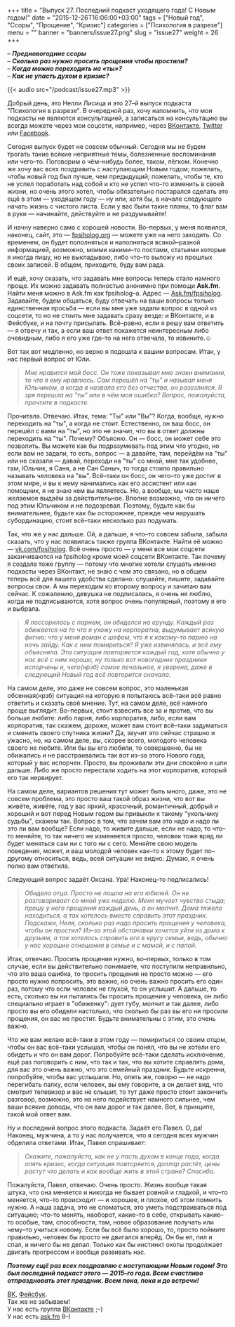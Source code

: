 +++
title = "Выпуск 27. Последний подкаст уходящего года! С Новым годом!"
date = "2015-12-26T16:06:00+03:00"
tags = ["Новый год", "Ссоры", "Прощение", "Кризис"]
categories = ["Психология в разрезе"]
menu = ""
banner = "banners/issue27.png"
slug = "issue27"
weight = 26
+++

– ***Предновогодние ссоры***<br>
– ***Сколько раз нужно просить прощения чтобы простили?***<br>
– ***Когда можно переходить на «ты»?***<br>
– ***Как не упасть духом в кризис?***

{{< audio src="/podcast/issue27.mp3" >}}

Добрый день, это Нелли Лисица и это 27–й выпуск подкаста "Психология в разрезе". В очередной раз, хочу напомнить, что мои подкасты не являются консультацией, а записаться на консультацию вы всегда можете через мои соцсети, например, через [ВКонтакте](https://vk.com/fpsiholog), [Twitter](http://twitter.com/SunnyBunnyF) или [Facebook](https://www.facebook.com/SunnyBunnyF). 

Сегодня выпуск будет не совсем обычный. Сегодня мы не будем трогать такие всякие неприятные темы, болезненные воспоминания или чего–то. Поговорим о чём–нибудь более, таком, лёгком. Конечно же хочу вас всех поздравить с наступающим Новым годом; пожелать, чтобы новый год был лучше, чем предыдущий; пожелать, чтобы те, кто не успел поработать над собой и кто не успел что–то изменить в своей жизни, но очень этого хотел, чтобы обязательно постарался сделать это ещё в этом — уходящем году — ну или, хотя бы, в начале следующего начать жизнь с чистого листа. Если у вас были такие планы, то флаг вам в руки — начинайте, действуйте и не раздумывайте!

И начну наверно сама с хорошей новости. Во–первых, у меня появился, наконец, сайт, это — [fpsiholog.org](/) — можете уже на него заходить. Со временем, он будет пополняться и наполняться всякой–разной информацией, возможно, моими какими–то постами, статьями которые я иногда пишу, но не выкладываю, либо что–то выложу из прошлых своих записей. В общем, приходите, буду вам рада. 

И ещё, хочу сказать, что задавать мне вопросы теперь стало намного проще. Их можно задавать полностью анонимно при помощи **Ask.fm**. Найти меня можно в Ask.fm как fpsiholog–а. Адрес — [Ask.fm/fpsiholog](http://Ask.fm/fpsiholog). Задавайте, будем общаться, буду отвечать на ваши вопросы только единственная просьба — если вы мне уже задали вопрос в одной из соцсети, то но не стоить мне задавать сразу везде: и ВКонтакте, и в Фейсбуке, и на почту присылать. Всё–равно, если я решу вам ответить — я отвечу и так, а если ваш ответ покажется неинтересным либо очевидным, либо я его уже где–то на него отвечала, то извините.☺
<!--more-->

Вот так вот медленно, но верно я подошла к вашим вопросам. Итак, у нас первый вопрос от Юли.

>*Мне нравится мой босс. Он тоже показывал мне знаки внимания, то что я ему нравлюсь. Сам перешёл на "ты" и называл меня Юльчиком, а когда я назвала его без отчества, он разозлился. Я зря перешла на "ты" или в чём моя ошибка? Вопрос, пожалуйста, прочтите в подкасте.*

Прочитала. Отвечаю. Итак, тема: "Ты" или "Вы"? Когда, вообще, нужно переходить на "ты", а когда не стоит. Естественно, он ваш босс, он перешёл с вами на "ты", но это не значит, что вы в ответ должны переходить на "ты". Почему? Объясню. Он — босс, он может себе это позволить. Вы можете как бы подразумевать под этим что угодно, но если вам не задали, то есть, вопрос — а давайте, там, перейдём на "ты" или не сказали — давай, переходи на "ты" со мной, мне так удобнее, там, Юльчик, я Саня, а не Сан Саныч, то тогда стоило правильно называть человека на "вы". Всё–таки он босс, он чего–то уже достиг в этом мире, и вы к нему нанимались как его ассистент или как помощник, я не знаю кем вы являетесь. Но, а вообще, мы часто наше желаемое выдаём за действительное. Вполне возможно, что он ничего под этим Юльчиком и не подозревал.  Поэтому, будьте как бы внимательнее, будьте как бы осторожнее, прежде чем нарушать субординацию, стоит всё–таки несколько раз подумать. 

Так, что же у нас дальше. Ой, а дальше, я что–то совсем забыла, забыла сказать, что у нас появилась также группа ВКонтакте. Найти её можно — [vk.com/fpsiholog](http://vk.com/fpsiholog). Всё очень просто — у меня все мои соцсети заканчиваются на fpsiholog кроме моей соцсети ВКонтакте. Так почему я создала тоже группу — потому что многие хотели слушать именно подкасты через ВКонтакт, не знаю с чем это связано, но в общем теперь всё для вашего удобства сделано: слушайте, пишите, задавайте вопросы свои. А мы переходим ко второму вопросу и зачитаю вам сейчас. К сожалению, девушка не подписалась, я очень не люблю, когда не подписываются, хотя вопрос очень популярный, поэтому я его и выбрала. 

>*Я поссорилась с парнем, он обиделся на ерунду. Каждый раз обижается на то что я ухожу на корпоратив, выдумывает всякую фигню: что у меня роман с шефом, что я к какому–то парню на ночь зайду. Как с ним помириться? Я уже извинялась, и всё ему объясняла. Эта ситуация повторяется каждый год, хотя обычно у нас всё с ним хорошо, ну только вот новогодние праздники испорчены и, чего(нрзб) самое печальное, я уверена, даже в следующий Новый год всё повторится сначала.*

На самом деле, это даже не совсем вопрос, это маленькая обсенная(нрзб) ситуация на которую я попытаюсь всё–таки всё равно ответить и сказать своё мнение. Тут, на самом деле, всё намного проще выглядит. Во–первых, стоит взвесить все за и против, что вы больше любите: либо парня, либо корпоратив, либо, если вам корпоратив, так скажем, дороже, может вам стоит всё–таки задуматься и сменить своего спутника жизни? Да, звучит это сейчас страшно и ужасно, но, на самом деле, вы, скорее всего, молодого человека своего не любите. Или бы вы его любили, то совершенно, бы не обижались и не расстраивались так вот из–за этого Нового года, который у вас испорчен. Просто, вы проживали эти дни спокойно и шли дальше. Либо же просто перестали ходить на этот корпоратив, который его так нервирует. 

На самом деле, вариантов решения тут может быть много, даже, это не совсем проблема, это просто ваш такой образ жизни, что вот вы живёте, живёте, год у вас яркий, красочный, романтичный, добрый и хороший и вот перед Новым годом вы привыкли к такому "укольчику судьбы", скажем так. Вопрос в том, что зачем вам это надо и надо ли это ли вам вообще? Если надо, то живите дальше, если не надо, то что–то меняйте, то так ничего не изменяется просто, человек тоже вряд ли будет меняться сам ни с того ни с сего. Меняйте свою модель поведения, может, и ваш молодой человек как–то к этому будет по–другому относиться, ведь, всей ситуации не видно. Думаю, я очень полно вам ответила. 

Следующий вопрос задаёт Оксана. Ура! Наконец–то подписались!

>*Обидела отца. Просто не пошла на его юбилей. Он не разговаривает со мной уже неделю. Меня мучает чувство стыда; прошу у него прощения каждый день, а он молчит. Дома тяжело находиться, а так хотелось вместе справить этот праздник. Подскажи, Неля, сколько раз надо просить прощения у человека, чтобы он простил? Из–за этой обстановки хочется уйти из дома к друзьям, а так хотелось справить его в кругу семьи, ведь, обычно у нас хорошие отношения в семье и с мамой, и с папой.*

Итак, отвечаю. Просить прощения нужно, во–первых, только в том случае, если вы действительно понимаете, что поступили неправильно, что это ваша ошибка, то просить прощения не просто можно — его просто нужно попросить, это важно, но очень важно просить его один раз, потому что если человек не глухой, то он услышит. А дальше, то есть, сколько вы ни пытались бы просить прощения у человека, он либо специально играет в "обиженку": дует губу, молчит и так далее, либо просто вы его обидели настолько, что сколько бы раз вы его ни просили прощения, он вас не простит. Будьте внимательны с этим, это очень важно.

Что же вам желаю всё–таки в этом году — помириться со своим отцом, чтобы он вас всё–таки услышал, чтобы он понял, что вы не хотели его обидеть и что он вам дорог. Попробуйте всё–таки сделать исключение, ещё раз поговорить с ним, что так и так, что вы хотите справлять дома, для вас это очень важно, что это семейный праздник. Будьте искренни, попробуйте, чтобы вас услышали. Но, опять же, говорю — не надо перегибать палку, если человек, вы ему говорите, а он делает вид, что смотрит телевизор и вас не слышит, то тут даже просто стоит закончить разговор, возможно, это на него подействует намного сильнее, чем ваши всякие доводы, что он вам дорог и так далее. Вот, в принципе, такой мой ответ вам. 

Ну и последний вопрос этого подкаста. Задаёт его Павел. О, да! Наконец, мужчина, а то у нас получается, что я сегодня всех мужчин обделила ответами. Итак, Павел спрашивает: 

>*Скажите, пожалуйста, как не у пасть духом в конце года, когда опять кризис, когда ситуация повторяется, доллар растёт, цены растут что делать и как вообще жить в этой стране? Спасибо.*

Пожалуйста, Павел, отвечаю. Очень просто. Жизнь вообще такая штука, что она меняется и никогда не бывает ровной и гладкой, и что–то меняется, что–то происходит — и хорошее, и плохое, об этом помнить нужно. А наша задача, это не сломаться, это уметь подстраиваться под ситуацию; что–то менять, наоборот, какие–то в себе, открывать какие–то особые, там, способности, там, новое образование получать или чему–то учиться новому. Если бы всё было хорошо, то, просто поймите правильно, человек бы просто не двигался вперёд. Он бы ел, пил и спал, и ничего бы не делал. Только как бы инстинкт охоты продолжает двигать прогрессом и вообще развивать нас. 

***Поэтому ещё раз всех поздравляю с наступающим Новым годом! Это был последний подкаст этого — 2015–го года. Всем счастливо отпраздновать этот праздник. Всем пока, пока и до встречи!***


<a href="https://vk.com/sunnybunnyf">ВК</a>, <a href="https://www.facebook.com/SunnyBunnyF">Фейсбук</a>.<br>
Так же не забываем!<br>
У нас есть группа <a href="https://vk.com/fpsiholog">ВКонтакте</a> ;–)<br>
У нас есть <a href="http://ask.fm/fpsiholog">ask.fm</a> 8–)